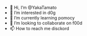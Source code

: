 - 👋 Hi, I’m @YakaTamato
- 👀 I’m interested in d0g
- 🌱 I’m currently learning pomocy
- 💞️ I’m looking to collaborate on f00d
- 📫 How to reach me disckord

<!---
YakaTamato/YakaTamato is a ✨ special ✨ repository because its `README.md` (this file) appears on your GitHub profile.
You can click the Preview link to take a look at your changes.
--->
